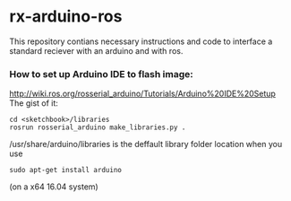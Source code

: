 # rx-arduino-ros
This repository contians necessary instructions and code to interface a standard reciever with an arduino and with ros.

### How to set up Arduino IDE to flash image:
http://wiki.ros.org/rosserial_arduino/Tutorials/Arduino%20IDE%20Setup
The gist of it:

    cd <sketchbook>/libraries
    rosrun rosserial_arduino make_libraries.py .
    
/usr/share/arduino/libraries is the deffault library folder location when you use 

    sudo apt-get install arduino
    
(on a x64 16.04 system)
